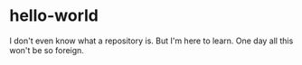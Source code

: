 # hello-world
I don't even know what a repository is. 
But I'm here to learn. 
One day all this won't be so foreign.
